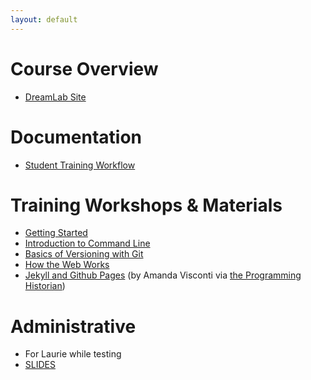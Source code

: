```yaml
---
layout: default
---
```


# Course Overview

* [DreamLab Site](http://web.sas.upenn.edu/dream-lab/2018/10/29/dh-library/)

# Documentation

* [Student Training Workflow](studentworkflow.html)

# Training Workshops & Materials

* [Getting Started](https://github.com/upenndigitalscholarship/tktk/tree/master/training_slides/getting_started)
* [Introduction to Command Line](https://github.com/upenndigitalscholarship/tktk/tree/master/training_slides/command_line)
* [Basics of Versioning with Git](https://github.com/upenndigitalscholarship/tktk/tree/master/training_slides/git)
* [How the Web Works](https://github.com/upenndigitalscholarship/tktk/tree/master/training_slides/web)
* [Jekyll and Github Pages](https://programminghistorian.org/en/lessons/building-static-sites-with-jekyll-github-pages) (by Amanda Visconti via [the Programming Historian](https://programminghistorian.org/))

# Administrative
* For Laurie while testing
* [SLIDES](dlf2018)
